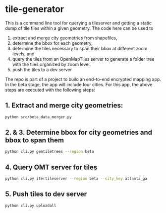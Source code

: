 # tile-generator

This is a command line tool for querying a tileserver and getting a static dump of tile files within a given geometry. The code here can be used to

1. extract and merge city geometries from shapefiles,
2. determine the bbox for each geometry,
3. determine the tiles necessary to span their bbox at different zoom levels, and
4. query the tiles from an OpenMapTiles server to generate a folder tree with the tiles organized by zoom level.
5. push the tiles to a dev server

The repo is part of a project to build an end-to-end encrypted mapping app. In the beta stage, the app will include four cities. For this app, the above steps are executed with the following steps:

## 1. Extract and merge city geometries:

```bash
python src/beta_data_merger.py
```

## 2. & 3. Determine bbox for city geometries and bbox to span them

```bash
python cli.py gentiletrees --region beta
```

## 4.  Query OMT server for tiles

```bash
python cli.py itertileserver --region beta --city_key atlanta_ga
```

## 5. Push tiles to dev server

```bash
python cli.py uploadall
```